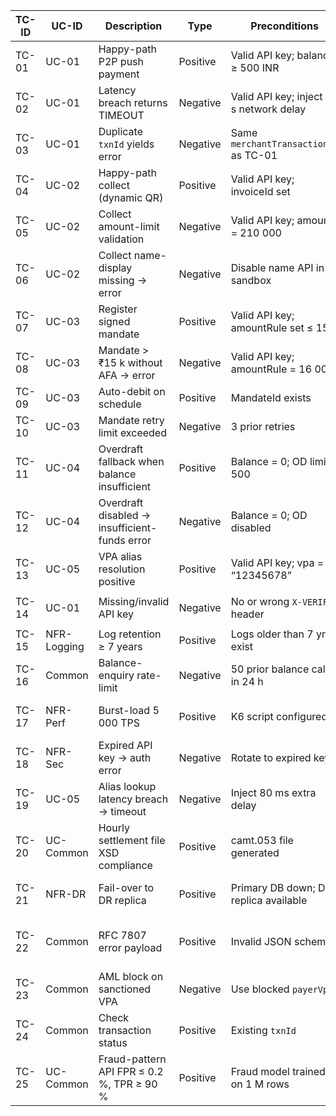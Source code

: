 | TC-ID  | UC-ID       | Description                                        | Type       | Preconditions                               | Steps                                                                                   | Expected Result                                              | Related REQ | Evidence                             | Status   |
|--------|-------------|----------------------------------------------------|------------|---------------------------------------------|-----------------------------------------------------------------------------------------|--------------------------------------------------------------|-------------|---------------------------------------|----------|
| TC-01  | UC-01       | Happy-path P2P push payment                        | Positive   | Valid API key; balance ≥ 500 INR            | POST `/intent/android` with valid body                                                 | 200 + `{ code: "SUCCESS" }`                                   | REQ-001     | `phonepe_success_push.json`           | Pass     |
| TC-02  | UC-01       | Latency breach returns TIMEOUT                     | Negative   | Valid API key; inject 2 s network delay     | POST `/intent/android`                                                                  | 504 + `{ code: "TIMEOUT" }`                                   | REQ-021     | _to be captured_                      | Pending  |
| TC-03  | UC-01       | Duplicate `txnId` yields error                     | Negative   | Same `merchantTransactionId` as TC-01       | Repeat POST `/intent/android`                                                           | 409 + `{ code: "TXN_DUPLICATE" }`                             | REQ-003     | `phonepe_duplicate.json`              | Pass     |
| TC-04  | UC-02       | Happy-path collect (dynamic QR)                    | Positive   | Valid API key; invoiceId set                | POST `/collect` then POST `/collect/approve`                                            | 201 + `{ code: "SUCCESS" }`                                   | REQ-002     | _to be captured_                      | Pending  |
| TC-05  | UC-02       | Collect amount-limit validation                    | Negative   | Valid API key; amount = 210 000             | POST `/collect`                                                                        | 400 + `{ code: "LIMIT_EXCEEDED" }`                            | REQ-002     | `phonepe_limit_exceeded.json`         | Pass     |
| TC-06  | UC-02       | Collect name-display missing → error               | Negative   | Disable name API in sandbox                 | POST `/collect`                                                                        | 400 + `{ code: "VALIDATION_ERROR" }`                         | REQ-018     | _to be captured_                      | Pending  |
| TC-07  | UC-03       | Register signed mandate                            | Positive   | Valid API key; amountRule set ≤ 15 k        | POST `/mandate/register`                                                                | 201 + `{ mandateId: "..." }`                                 | REQ-004     | _to be captured_                      | Pending  |
| TC-08  | UC-03       | Mandate > ₹15 k without AFA → error                | Negative   | Valid API key; amountRule = 16 000          | POST `/mandate/register`                                                                | 403 + `{ code: "AFA_REQUIRED" }`                              | REQ-005     | _to be captured_                      | Pending  |
| TC-09  | UC-03       | Auto-debit on schedule                              | Positive   | MandateId exists                             | POST `/mandate/debit`                                                                   | 200 + `{ code: "SUCCESS" }`                                   | REQ-006     | _to be captured_                      | Pending  |
| TC-10  | UC-03       | Mandate retry limit exceeded                       | Negative   | 3 prior retries                              | POST `/mandate/debit`                                                                   | 429 + `{ code: "RETRY_LIMIT" }`                               | REQ-006     | _to be captured_                      | Pending  |
| TC-11  | UC-04       | Overdraft fallback when balance insufficient       | Positive   | Balance = 0; OD limit ≥ 500                  | POST `/intent/android`                                                                  | 200 + `{ code: "SUCCESS", OD_USED: true }`                   | REQ-008     | _to be captured_                      | Pending  |
| TC-12  | UC-04       | Overdraft disabled → insufficient-funds error      | Negative   | Balance = 0; OD disabled                     | POST `/intent/android`                                                                  | 402 + `{ code: "INSUFFICIENT_FUNDS" }`                       | REQ-008     | _to be captured_                      | Pending  |
| TC-13  | UC-05       | VPA alias resolution positive                      | Positive   | Valid API key; vpa = “12345678”              | POST `/validateVpa`                                                                     | 200 + `{ vpa: "name@upi" }`                                   | REQ-007     | _to be captured_                      | Pending  |
| TC-14  | UC-01       | Missing/invalid API key                            | Negative   | No or wrong `X-VERIFY` header                | POST `/intent/android`                                                                  | 401 + `{ code: "INVALID_SIGNATURE" }`                        | REQ-010     | `phonepe_invalid_sig.json`            | Pass     |
| TC-15  | NFR-Logging | Log retention ≥ 7 years                            | Positive   | Logs older than 7 yrs exist                  | Query audit table                                                                      | Logs still retrievable                                       | REQ-012     | _to be captured_                      | Pending  |
| TC-16  | Common      | Balance-enquiry rate-limit                         | Negative   | 50 prior balance calls in 24 h                | GET `/balance`                                                                          | 429 + `{ code: "RATE_LIMIT" }`                               | REQ-017     | _to be captured_                      | Pending  |
| TC-17  | NFR-Perf    | Burst-load 5 000 TPS                                | Positive   | K6 script configured                          | Run K6 at 5 000 RPS for 10 min                                                          | P95 latency ≤ 2 000 ms; error rate < 0.1 %                    | REQ-020     | `reports/k6_load_test.html`           | Pending  |
| TC-18  | NFR-Sec     | Expired API key → auth error                       | Negative   | Rotate to expired key                         | Use old key in header                                                                   | 401 + `{ code: "KEY_EXPIRED" }`                              | REQ-011     | _to be captured_                      | Pending  |
| TC-19  | UC-05       | Alias lookup latency breach → timeout              | Negative   | Inject 80 ms extra delay                      | POST `/validateVpa`                                                                     | 504 + `{ code: "DIRECTORY_TIMEOUT" }`                        | REQ-007     | _to be captured_                      | Pending  |
| TC-20  | UC-Common   | Hourly settlement file XSD compliance              | Positive   | camt.053 file generated                       | Validate file against CBPR+ XSD                                                         | 0 schema errors                                              | REQ-022     | _to be captured_                      | Pending  |
| TC-21  | NFR-DR      | Fail-over to DR replica                            | Positive   | Primary DB down; DR replica available         | POST `/intent/android`                                                                  | 200 + `{ code: "SUCCESS" }` on replica; RTO ≤ 60 min         | REQ-027     | _to be captured_                      | Pending  |
| TC-22  | Common      | RFC 7807 error payload                             | Positive   | Invalid JSON schema                            | POST `/intent/android` with malformed body                                             | 400 + ProblemDetails JSON with `type`/`title`/`detail`       | REQ-024     | _to be captured_                      | Pending  |
| TC-23  | Common      | AML block on sanctioned VPA                        | Negative   | Use blocked `payerVpa`                         | POST `/intent/android`                                                                  | 403 + `{ code: "AML_BLOCK" }`                                | REQ-016     | _to be captured_                      | Pending  |
| TC-24  | Common      | Check transaction status                           | Positive   | Existing `txnId`                               | GET `/status?txnId=…`                                                                   | 200 + `{ status: "INITIATED"|"SUCCESS"|"FAILED" }`           | REQ-009     | _to be captured_                      | Pending  |
| TC-25  | UC-Common   | Fraud-pattern API FPR ≤ 0.2 %, TPR ≥ 90 %           | Positive   | Fraud model trained on 1 M rows                | POST `/fraud/score` with test dataset                                                   | FPR ≤ 0.2 %, TPR ≥ 90 %                                       | REQ-016     | _to be captured_                      | Pending  |
